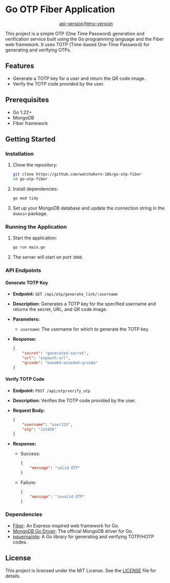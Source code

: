 # Go OTP Fiber Application

<div align="center">

[api-version](https://github.com/watchakorn-18k/go-otp-fiber/tree/master)/[htmx-version](https://github.com/watchakorn-18k/go-otp-fiber/tree/show-html-version)

</div>

This project is a simple OTP (One Time Password) generation and verification service built using the Go programming language and the Fiber web framework. It uses TOTP (Time-based One-Time Password) for generating and verifying OTPs.

## Features

- Generate a TOTP key for a user and return the QR code image.
- Verify the TOTP code provided by the user.

## Prerequisites

- Go 1.22+
- MongoDB
- Fiber framework

## Getting Started

### Installation

1. Clone the repository:

    ```sh
    git clone https://github.com/watchakorn-18k/go-otp-fiber
    cd go-otp-fiber
    ```

2. Install dependencies:

    ```sh
    go mod tidy
    ```

3. Set up your MongoDB database and update the connection string in the `domain` package.

### Running the Application

1. Start the application:

    ```sh
    go run main.go
    ```

2. The server will start on port `3000`.

### API Endpoints

#### Generate TOTP Key

- **Endpoint:** `GET /api/otp/generate_link/:username`
- **Description:** Generates a TOTP key for the specified username and returns the secret, URL, and QR code image.
- **Parameters:**
    - `username`: The username for which to generate the TOTP key.

- **Response:**

    ```json
    {
        "secret": "generated-secret",
        "url": "otpauth-url",
        "qrcode": "base64-encoded-qrcode"
    }
    ```

#### Verify TOTP Code

- **Endpoint:** `POST /api/otp/verify_otp`
- **Description:** Verifies the TOTP code provided by the user.
- **Request Body:**

    ```json
    {
        "username": "user123",
        "otp": "123456"
    }
    ```

- **Response:**

    - Success:

        ```json
        {
            "message": "valid OTP"
        }
        ```

    - Failure:

        ```json
        {
            "message": "invalid OTP"
        }
        ```

### Dependencies

- [Fiber](https://github.com/gofiber/fiber): An Express-inspired web framework for Go.
- [MongoDB Go Driver](https://github.com/mongodb/mongo-go-driver): The official MongoDB driver for Go.
- [pquerna/otp](https://github.com/pquerna/otp): A Go library for generating and verifying TOTP/HOTP codes.

## License

This project is licensed under the MIT License. See the [LICENSE](LICENSE) file for details.


